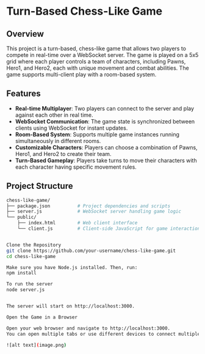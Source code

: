 # Turn-Based Chess-Like Game

## Overview

This project is a turn-based, chess-like game that allows two players to compete in real-time over a WebSocket server. The game is played on a 5x5 grid where each player controls a team of characters, including Pawns, Hero1, and Hero2, each with unique movement and combat abilities. The game supports multi-client play with a room-based system.

## Features

- **Real-time Multiplayer**: Two players can connect to the server and play against each other in real time.
- **WebSocket Communication**: The game state is synchronized between clients using WebSocket for instant updates.
- **Room-Based System**: Supports multiple game instances running simultaneously in different rooms.
- **Customizable Characters**: Players can choose a combination of Pawns, Hero1, and Hero2 to create their team.
- **Turn-Based Gameplay**: Players take turns to move their characters with each character having specific movement rules.

## Project Structure

```bash
chess-like-game/
├── package.json          # Project dependencies and scripts
├── server.js             # WebSocket server handling game logic
└── public/
    ├── index.html        # Web client interface
    └── client.js         # Client-side JavaScript for game interaction


Clone the Repository
git clone https://github.com/your-username/chess-like-game.git
cd chess-like-game

Make sure you have Node.js installed. Then, run:
npm install

To run the server
node server.js


The server will start on http://localhost:3000.

Open the Game in a Browser

Open your web browser and navigate to http://localhost:3000.
You can open multiple tabs or use different devices to connect multiple clients.

![alt text](image.png)